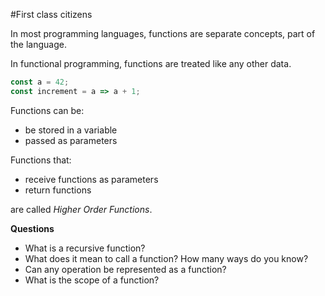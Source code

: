 #First class citizens

In most programming languages, functions are separate concepts, part of the language.

In functional programming, functions are treated like any other data.

```javascript
const a = 42;
const increment = a => a + 1;
```

Functions can be:
* be stored in a variable
* passed as parameters

Functions that:
* receive functions as parameters
* return functions

are called *Higher Order Functions*.

**Questions**
* What is a recursive function?
* What does it mean to call a function? How many ways do you know?
* Can any operation be represented as a function?
* What is the scope of a function?
